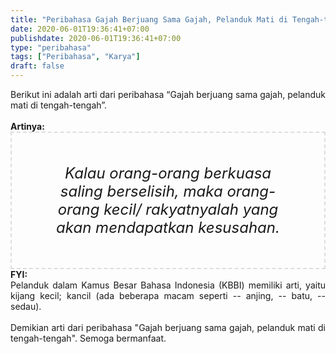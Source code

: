```yaml
---
title: "Peribahasa Gajah Berjuang Sama Gajah, Pelanduk Mati di Tengah-tengah"
date: 2020-06-01T19:36:41+07:00
publishdate: 2020-06-01T19:36:41+07:00
type: "peribahasa"
tags: ["Peribahasa", "Karya"]
draft: false
---
```


<div dir="ltr" style="text-align: left;" trbidi="on"><div style="text-align: justify;">Berikut ini adalah arti dari peribahasa “Gajah berjuang sama gajah, pelanduk mati di tengah-tengah”.</div><br /><div style="text-align: justify;"><b>Artinya:</b></div><div style="border: 2px dashed #ddd; font-size: 24px; height: auto; margin: 0 auto; padding: 50px; text-align: center; width: auto;"><i>Kalau orang-orang berkuasa saling berselisih, maka orang-orang kecil/ rakyatnyalah yang akan mendapatkan kesusahan.</i></div><div style="text-align: justify;"><b>FYI:</b><br /> Pelanduk dalam Kamus Besar Bahasa Indonesia (KBBI) memiliki arti, yaitu kijang kecil; kancil (ada beberapa macam seperti -- anjing, -- batu, -- sedau).<br /><br /></div><div style="text-align: justify;">Demikian arti dari peribahasa "Gajah berjuang sama gajah, pelanduk mati di tengah-tengah". Semoga bermanfaat.</div></div>
